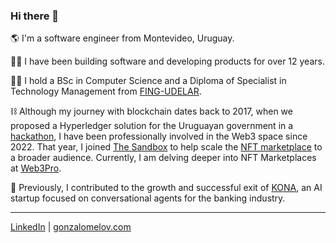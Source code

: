 ### Hi there 👋

🌎 I'm a software engineer from Montevideo, Uruguay.


👨‍💻 I have been building software and developing products for over 12 years.


👨‍🎓 I hold a BSc in Computer Science and a Diploma of Specialist in Technology Management from [FING-UDELAR](https://www.fing.edu.uy/).


⛓️ Although my journey with blockchain dates back to 2017, when we proposed a Hyperledger solution for the Uruguayan government in a [hackathon](https://hackathon.bps.gub.uy/propuestas), I have been professionally involved in the Web3 space since 2022. That year, I joined [The Sandbox](https://www.sandbox.game/) to help scale the [NFT marketplace](https://www.sandbox.game/en/shop/) to a broader audience. Currently, I am delving deeper into NFT Marketplaces at [Web3Pro](https://www.web3pro.com/).


🚀 Previously, I contributed to the growth and successful exit of [KONA](https://ibsintelligence.com/ibsi-news/technisys-acquires-conversational-ai-innovator-kona-to-elevate-digital-banking-experience/), an AI startup focused on conversational agents for the banking industry. 

___

[LinkedIn](https://www.linkedin.com/in/gonzalomelov) | [gonzalomelov.com](https://gonzalomelov.com)
